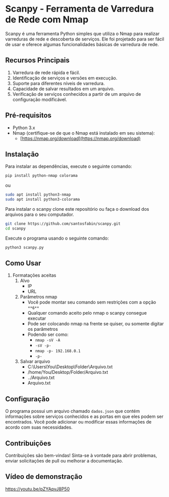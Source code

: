 # Scanpy - Ferramenta de Varredura de Rede com Nmap

Scanpy é uma ferramenta Python simples que utiliza o Nmap para realizar varreduras de rede e descoberta de serviços. Ele foi projetado para ser fácil de usar e oferece algumas funcionalidades básicas de varredura de rede.

## Recursos Principais

1. Varredura de rede rápida e fácil.
2. Identificação de serviços e versões em execução.
3. Suporte para diferentes níveis de varredura.
4. Capacidade de salvar resultados em um arquivo.
5. Verificação de serviços conhecidos a partir de um arquivo de configuração modificável.

## Pré-requisitos

- Python 3.x
- Nmap (certifique-se de que o Nmap está instalado em seu sistema):
    - [https://nmap.org/download](https://nmap.org/download)

## Instalação

Para instalar as dependências, execute o seguinte comando:

```bash
pip install python-nmap colorama
```

ou

```bash
sudo apt install python3-nmap
sudo apt install python3-colorama
```

Para instalar o scanpy clone este repositório ou faça o download dos arquivos para o seu computador.

```bash
git clone https://github.com/santosfabin/scanpy.git
cd scanpy
```

Execute o programa usando o seguinte comando:

```bash
python3 scanpy.py
```

## Como Usar

1. Formatações aceitas
    1. Alvo
        - IP
        - URL
    2. Parâmetros nmap
        - Você pode montar seu comando sem restrições com a opção `**6**`
        - Qualquer comando aceito pelo nmap o scanpy consegue executar
        - Pode ser colocando nmap na frente se quiser, ou somente digitar os parâmetros
        - Podendo ser como:
            - `nmap -sV -A`
            - `-sV -p-`
            - `nmap -p- 192.168.0.1`
            - `-p-`
    3. Salvar arquivo
        - C:\Users\You\Desktop\Folder\Arquivo.txt
        - /home/You/Desktop/Folder/Arquivo.txt
        - ../Arquivo.txt
        - Arquivo.txt

## Configuração

O programa possui um arquivo chamado `dados.json` que contém informações sobre serviços conhecidos e as portas em que eles podem ser encontrados. Você pode adicionar ou modificar essas informações de acordo com suas necessidades.

## Contribuições

Contribuições são bem-vindas! Sinta-se à vontade para abrir problemas, enviar solicitações de pull ou melhorar a documentação.

## Vídeo de demonstração

https://youtu.be/pZYApvJ8P50
